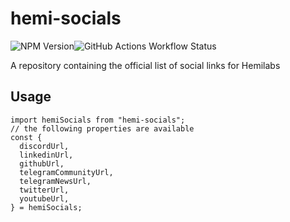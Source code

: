 # hemi-socials

![NPM Version](https://img.shields.io/npm/v/hemi-socials)![GitHub Actions Workflow Status](https://img.shields.io/github/actions/workflow/status/hemilabs/hemi-socials/js-checks.yml?branch=main)

A repository containing the official list of social links for Hemilabs

## Usage

```tsx
import hemiSocials from "hemi-socials";
// the following properties are available
const {
  discordUrl,
  linkedinUrl,
  githubUrl,
  telegramCommunityUrl,
  telegramNewsUrl,
  twitterUrl,
  youtubeUrl,
} = hemiSocials;
```
